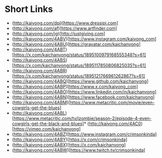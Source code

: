 # Short Links
* (http://kaivong.com/dpi)[https://www.dressipi.com]
* (http://kaivong.com/af)[https://www.artfinder.com]
* (http://kaivong.com/jg)[http://justgiving.com]
* (http://kaivong.com/4ABV)[https://www.instagram.com/kaivong_com]
* (http://kaivong.com/4ABU)[https://gravatar.com/kaichanvong]
* (http://kaivong.com/4ABT)[https://x.com/kaichanvong/status/1895100979168555348?s=61]
* (http://kaivong.com/4ABS)[https://x.com/kaichanvong/status/1895117850806825035?s=61]
* (http://kaivong.com/4ABR)[https://x.com/kaichanvong/status/1895121766961262867?s=61]
* (http://kaivong.com/4ABQ)[https://www.github.com/kaichanvong]
* (http://kaivong.com/4ABP)[https://www.x.com/kaivong_com]
* (http://kaivong.com/4ABO)[https://www.linkedin.com/in/kaichanvong]
* (http://kaivong.com/4ABN)[https://www.facebook.com/kaichanvong]
* (http://kaivong.com/4ABM)[https://www.metacritic.com/movie/even-cowgirls-get-the-blues]
* (http://kaivong.com/4ABL)[https://www.metacritic.com/tv/izombie/season-2/episode-4-even-cowgirls-get-the-black-and-blues]* (http://kaivong.com/4AC0)[https://vimeo.com/kaichanvong]
* (http://kaivong.com/4ABZ)[https://www.instagram.com/crimsonkinda]
* (http://kaivong.com/4ABY)[https://x.com/crimsonkinda]
* (http://kaivong.com/4ABX)[https://x.com/kaichanvong]
* (http://kaivong.com/4ABW)[https://www.twitch.tv/crimsonkinda]
  

